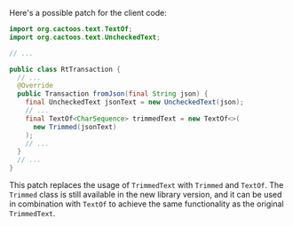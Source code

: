 Here's a possible patch for the client code:

```java
import org.cactoos.text.TextOf;
import org.cactoos.text.UncheckedText;

// ...

public class RtTransaction {
  // ...
  @Override
  public Transaction fromJson(final String json) {
    final UncheckedText jsonText = new UncheckedText(json);
    // ...
    final TextOf<CharSequence> trimmedText = new TextOf<>(
      new Trimmed(jsonText)
    );
    // ...
  }
  // ...
}
```

This patch replaces the usage of `TrimmedText` with `Trimmed` and `TextOf`. The `Trimmed` class is still available in the new library version, and it can be used in combination with `TextOf` to achieve the same functionality as the original `TrimmedText`.